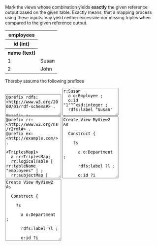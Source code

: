 Mark the views whose combination yields <b>exactly</b> the given reference output based on the given table. Exactly means, that a mapping process using these inputs may yield neither excessive nor missing triples when compared to the given reference output.

<table class="dbtable">
  <tr><th>employees</th></tr>
  <tr><th>id (int)</th></tr><tr><th>name (text)</th></tr>
  <tr><td>1</td><td>Susan</td></tr>
  <tr><td>2</td><td>John</td></tr>
</table>

Thereby assume the following prefixes
<textarea style="height: 70px" ui-codemirror="editorOptions.sml" readonly>
@prefix rdfs: &lt;http://www.w3.org/2000/01/rdf-schema#&gt; .

@prefix o: &lt;http://example.com/ontology/&gt; .
@prefix r: &lt;http://example.com/resource/&gt; .
</textarea>

<textarea style="height: 90px" ui-codemirror="editorOptions.ttl" readonly>
r:Susan
  a o:Employee ;
  o:id "1"^^xsd:integer ;
  rdfs:label "Susan" .

r:John
  a o:Employee ;
  o:id "2"^^xsd:integer ;
  rdfs:label "John" .
</textarea>


<textarea style="height: 200px" ui-codemirror="editorOptions.sml" readonly>
@prefix rr: <http://www.w3.org/ns/r2rml#> .
@prefix ex: <http://example.com/> .

<TriplesMap1>
  a rr:TriplesMap;
  rr:logicalTable [ rr:tableName "employees" ] ;
  rr:subjectMap [
    rr:template "http://example.com/\{name\}" ;
  ] ;
  rr:predicateObjectMap [
    rr:predicate rdf:type ;
    rr:
  ] ;

Create View MyView1 As&#13;&#10;
  Construct {&#13;&#10;
    ?s&#13;&#10;
      a o:Department ;&#13;&#10;
      rdfs:label ?l ;&#13;&#10;
      o:id ?i&#13;&#10;
  }&#13;&#10;
  With&#13;&#10;
    ?s = uri(r:, ?name)&#13;&#10;
    ?l = plainLiteral(?name)&#13;&#10;
    ?i = typedLiteral(?id, xsd:integer)&#13;&#10;
  From&#13;&#10;
    departments&#13;&#10;
</textarea>

<textarea style="height: 200px" ui-codemirror="editorOptions.sml" readonly>
Create View MyView2 As&#13;&#10;
  Construct {&#13;&#10;
    ?s&#13;&#10;
      a o:Department ;&#13;&#10;
      rdfs:label ?l ;&#13;&#10;
      o:id ?i&#13;&#10;
  }&#13;&#10;
  With&#13;&#10;
    ?s = uri(r:, ?name)&#13;&#10;
    ?l = plainLiteral(?name, 'en')&#13;&#10;
    ?i = typedLiteral(?id, xsd:integer)&#13;&#10;
  From&#13;&#10;
    departments&#13;&#10;
</textarea>

<textarea style="height: 200px" ui-codemirror="editorOptions.sml" readonly>
Create View MyView2 As&#13;&#10;
  Construct {&#13;&#10;
    ?s&#13;&#10;
      a o:Department ;&#13;&#10;
      rdfs:label ?l ;&#13;&#10;
      o:id ?i&#13;&#10;
  }&#13;&#10;
  With&#13;&#10;
    ?s = uri(r:, ?name)&#13;&#10;
    ?l = plainLiteral(?name)&#13;&#10;
    ?i = uri(?id)&#13;&#10;
  From&#13;&#10;
    departments&#13;&#10;
</textarea>


